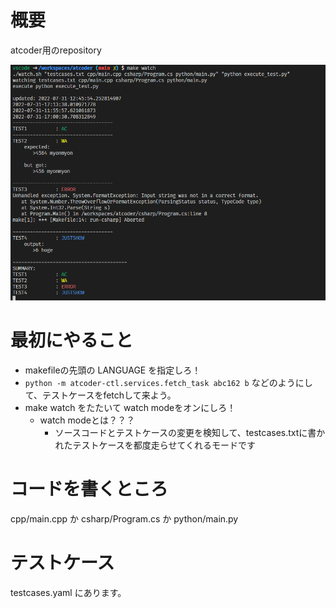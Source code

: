 # 概要
atcoder用のrepository


![テストランナーの図](docs/watch-system.png)

# 最初にやること

- makefileの先頭の LANGUAGE を指定しろ！
- `python -m atcoder-ctl.services.fetch_task abc162 b` などのようにして、テストケースをfetchして来よう。
- make watch をたたいて watch modeをオンにしろ！
    - watch modeとは？？？
        - ソースコードとテストケースの変更を検知して、testcases.txtに書かれたテストケースを都度走らせてくれるモードです

# コードを書くところ

cpp/main.cpp か
csharp/Program.cs か
python/main.py

# テストケース
testcases.yaml にあります。
